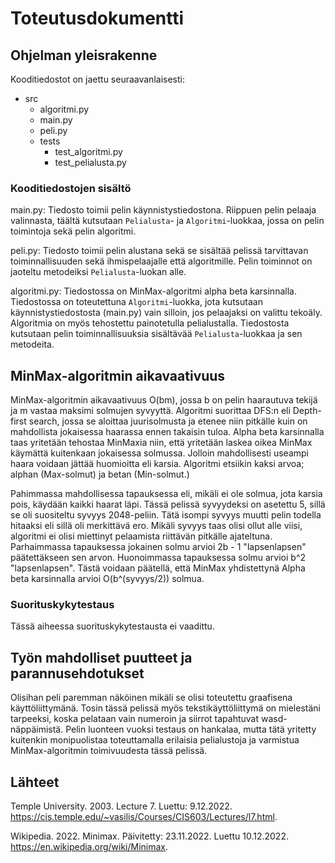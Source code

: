 # Toteutusdokumentti

## Ohjelman yleisrakenne
Kooditiedostot on jaettu seuraavanlaisesti:
- src
    - algoritmi.py
    - main.py
    - peli.py
    - tests
        - test_algoritmi.py
        - test_pelialusta.py

### Kooditiedostojen sisältö
main.py: Tiedosto toimii pelin käynnistystiedostona. Riippuen pelin pelaaja valinnasta, täältä kutsutaan ``Pelialusta``- ja ``Algoritmi``-luokkaa, jossa on pelin toimintoja sekä pelin algoritmi.

peli.py: Tiedosto toimii pelin alustana sekä se sisältää pelissä tarvittavan toiminnallisuuden sekä ihmispelaajalle että algoritmille. Pelin toiminnot on jaoteltu metodeiksi ``Pelialusta``-luokan alle.

algoritmi.py: Tiedostossa on MinMax-algoritmi alpha beta karsinnalla. Tiedostossa on toteutettuna ``Algoritmi``-luokka, jota kutsutaan käynnistystiedostosta (main.py) vain silloin, jos pelaajaksi on valittu tekoäly. Algoritmia on myös tehostettu painotetulla pelialustalla. Tiedostosta kutsutaan pelin toiminnallisuuksia sisältävää ``Pelialusta``-luokkaa ja sen metodeita.

## MinMax-algoritmin aikavaativuus
MinMax-algoritmin aikavaativuus O(bm), jossa b on pelin haarautuva tekijä ja m vastaa maksimi solmujen syvyyttä. Algoritmi suorittaa DFS:n eli Depth-first search, jossa se aloittaa juurisolmusta ja etenee niin pitkälle kuin on mahdollista jokaisessa haarassa ennen takaisin tuloa. Alpha beta karsinnalla taas yritetään tehostaa MinMaxia niin, että yritetään laskea oikea MinMax käymättä kuitenkaan jokaisessa solmussa. Jolloin mahdollisesti useampi haara voidaan jättää huomioitta eli karsia. Algoritmi etsiikin kaksi arvoa; alphan (Max-solmut) ja betan (Min-solmut.)

Pahimmassa mahdollisessa tapauksessa eli, mikäli ei ole solmua, jota karsia pois, käydään kaikki haarat läpi. Tässä pelissä syvyydeksi on asetettu 5, sillä se oli suositeltu syvyys 2048-peliin. Tätä isompi syvyys muutti pelin todella hitaaksi eli sillä oli merkittävä ero. Mikäli syvyys taas olisi ollut alle viisi, algoritmi ei olisi miettinyt pelaamista riittävän pitkälle ajateltuna. Parhaimmassa tapauksessa jokainen solmu arvioi 2b - 1 "lapsenlapsen" päätettäkseen sen arvon. Huonoimmassa tapauksessa solmu arvioi b^2 "lapsenlapsen". Tästä voidaan päätellä, että MinMax yhdistettynä Alpha beta karsinnalla arvioi O(b^(syvyys/2)) solmua. 

### Suorituskykytestaus
Tässä aiheessa suorituskykytestausta ei vaadittu. 

## Työn mahdolliset puutteet ja parannusehdotukset
Olisihan peli paremman näköinen mikäli se olisi toteutettu graafisena käyttöliittymänä. Tosin tässä pelissä myös tekstikäyttöliittymä on mielestäni tarpeeksi, koska pelataan vain numeroin ja siirrot tapahtuvat wasd-näppäimistä.
Pelin luonteen vuoksi testaus on hankalaa, mutta tätä yritetty kuitenkin monipuolistaa toteuttamalla erilaisia pelialustoja ja varmistua MinMax-algoritmin toimivuudesta tässä pelissä.

## Lähteet

Temple University. 2003. Lecture 7. Luettu: 9.12.2022. https://cis.temple.edu/~vasilis/Courses/CIS603/Lectures/l7.html.

Wikipedia. 2022. Minimax. Päivitetty: 23.11.2022. Luettu 10.12.2022. https://en.wikipedia.org/wiki/Minimax.
